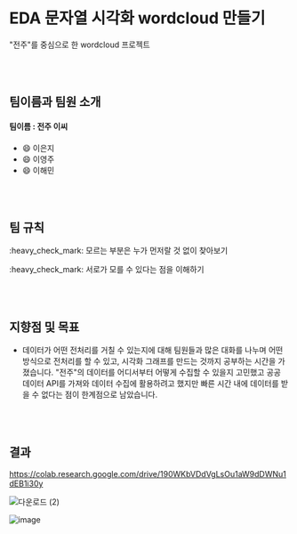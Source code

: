 # EDA 문자열 시각화 wordcloud 만들기
"전주"를 중심으로 한 wordcloud 프로젝트

<br></br>

## 팀이름과 팀원 소개
#### 팀이름 : 전주 이씨
- :smile: 이은지
- :smile: 이영주
- :smile: 이해민

<br></br>


## 팀 규칙
<div>
<P>:heavy_check_mark: 모르는 부분은 누가 먼저랄 것 없이 찾아보기
<P>:heavy_check_mark: 서로가 모를 수 있다는 점을 이해하기 

<br></br>


## 지향점 및 목표
- 데이터가 어떤 전처리를 거칠 수 있는지에 대해 팀원들과 많은 대화를 나누며 어떤 방식으로 전처리를 할 수 있고, 시각화 그래프를 만드는 것까지 공부하는 시간을 가졌습니다. "전주"의 데이터를 어디서부터 어떻게 수집할 수 있을지 고민했고 공공 데이터 API를 가져와 데이터 수집에 활용하려고 했지만 빠른 시간 내에 데이터를 받을 수 없다는 점이 한계점으로 남았습니다. 


<br></br>


## 결과
https://colab.research.google.com/drive/190WKbVDdVgLsOu1aW9dDWNu1dEB1i30y


![다운로드 (2)](https://user-images.githubusercontent.com/106312483/200495626-658b8ee2-5927-481d-8689-d8176cff7393.png)

![image](https://user-images.githubusercontent.com/106312483/200480697-5aedf3d6-0cc6-4350-a6d6-41936d5a31ed.png)


